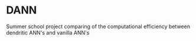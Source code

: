 # DANN
Summer school project comparing of the computational efficiency between dendritic ANN's and vanilla ANN's

